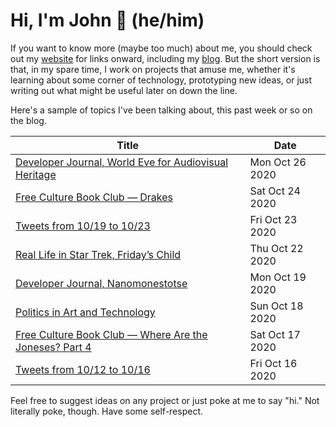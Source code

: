 # Hi, I'm John 👋 (he/him)

If you want to know more (maybe too much) about me, you should check out my [website](https://john.colagioia.net/) for links onward, including my [blog](https://john.colagioia.net/blog).  But the short version is that, in my spare time, I work on projects that amuse me, whether it's learning about some corner of technology, prototyping new ideas, or just writing out what might be useful later on down the line.

Here's a sample of topics I've been talking about, this past week or so on the blog.

|Title|Date|
|-----|-------|
|[Developer Journal, World Eve for Audiovisual Heritage](https://john.colagioia.net/blog/2020/10/26/inter.html)|Mon Oct 26 2020|
|[Free Culture Book Club — Drakes](https://john.colagioia.net/blog/2020/10/24/drakes.html)|Sat Oct 24 2020|
|[Tweets from 10/19 to 10/23](https://john.colagioia.net/blog/media/2020/10/23/week.html)|Fri Oct 23 2020|
|[Real Life in Star Trek, Friday’s Child](https://john.colagioia.net/blog/2020/10/22/friday.html)|Thu Oct 22 2020|
|[Developer Journal, Nanomonestotse](https://john.colagioia.net/blog/2020/10/19/peace.html)|Mon Oct 19 2020|
|[Politics in Art and Technology](https://john.colagioia.net/blog/2020/10/18/stories.html)|Sun Oct 18 2020|
|[Free Culture Book Club — Where Are the Joneses? Part 4](https://john.colagioia.net/blog/2020/10/17/joneses4.html)|Sat Oct 17 2020|
|[Tweets from 10/12 to 10/16](https://john.colagioia.net/blog/media/2020/10/16/week.html)|Fri Oct 16 2020|

Feel free to suggest ideas on any project or just poke at me to say "hi." Not literally poke, though. Have some self-respect.
